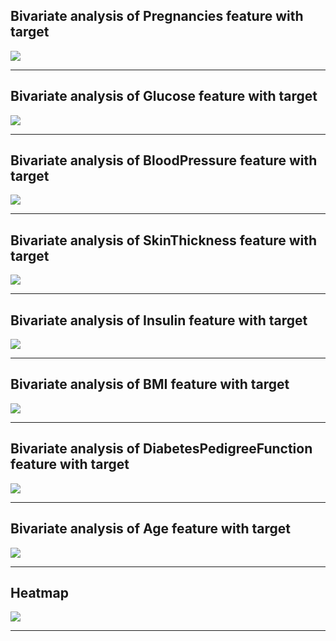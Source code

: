## Bivariate analysis of Pregnancies feature with target

![](Pregnancies_target.png)

------------------------------------------------------
## Bivariate analysis of Glucose feature with target

![](Glucose_target.png)

------------------------------------------------------
## Bivariate analysis of BloodPressure feature with target

![](BloodPressure_target.png)

------------------------------------------------------
## Bivariate analysis of SkinThickness feature with target

![](SkinThickness_target.png)

------------------------------------------------------
## Bivariate analysis of Insulin feature with target

![](Insulin_target.png)

------------------------------------------------------
## Bivariate analysis of BMI feature with target

![](BMI_target.png)

------------------------------------------------------
## Bivariate analysis of DiabetesPedigreeFunction feature with target

![](DiabetesPedigreeFunction_target.png)

------------------------------------------------------
## Bivariate analysis of Age feature with target

![](Age_target.png)

------------------------------------------------------
## Heatmap
![](heatmap.png)

------------------------------------------------------
